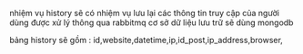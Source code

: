 nhiệm vụ history sẽ có nhiệm vụ lưu lại các thông tin truy cập của người dùng được xử lý thông qua rabbitmq
cơ sở dữ liệu lưu trữ sẽ dùng mongodb 

bảng history sẽ gồm : 
id,website,datetime,ip,id_post,ip_address,browser,